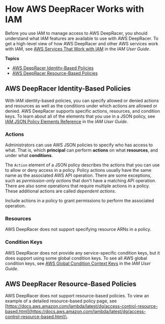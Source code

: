 # How AWS DeepRacer Works with IAM<a name="security_iam_service-with-iam"></a>

Before you use IAM to manage access to AWS DeepRacer, you should understand what IAM features are available to use with AWS DeepRacer\. To get a high\-level view of how AWS DeepRacer and other AWS services work with IAM, see [AWS Services That Work with IAM](https://docs.aws.amazon.com/IAM/latest/UserGuide/reference_aws-services-that-work-with-iam.html) in the *IAM User Guide*\.

**Topics**
+ [AWS DeepRacer Identity\-Based Policies](#security_iam_service-with-iam-id-based-policies)
+ [AWS DeepRacer Resource\-Based Policies](#security_iam_service-with-iam-resource-based-policies)

## AWS DeepRacer Identity\-Based Policies<a name="security_iam_service-with-iam-id-based-policies"></a>

With IAM identity\-based policies, you can specify allowed or denied actions and resources as well as the conditions under which actions are allowed or denied\. AWS DeepRacer supports specific actions, resources, and condition keys\. To learn about all of the elements that you use in a JSON policy, see [IAM JSON Policy Elements Reference](https://docs.aws.amazon.com/IAM/latest/UserGuide/reference_policies_elements.html) in the *IAM User Guide*\.

### Actions<a name="security_iam_service-with-iam-id-based-policies-actions"></a>

Administrators can use AWS JSON policies to specify who has access to what\. That is, which **principal** can perform **actions** on what **resources**, and under what **conditions**\.

The `Action` element of a JSON policy describes the actions that you can use to allow or deny access in a policy\. Policy actions usually have the same name as the associated AWS API operation\. There are some exceptions, such as *permission\-only actions* that don't have a matching API operation\. There are also some operations that require multiple actions in a policy\. These additional actions are called *dependent actions*\.

Include actions in a policy to grant permissions to perform the associated operation\.

### Resources<a name="security_iam_service-with-iam-id-based-policies-resources"></a>

AWS DeepRacer does not support specifying resource ARNs in a policy\.

### Condition Keys<a name="security_iam_service-with-iam-id-based-policies-conditionkeys"></a>

AWS DeepRacer does not provide any service\-specific condition keys, but it does support using some global condition keys\. To see all AWS global condition keys, see [AWS Global Condition Context Keys](https://docs.aws.amazon.com/IAM/latest/UserGuide/reference_policies_condition-keys.html) in the *IAM User Guide*\. 

## AWS DeepRacer Resource\-Based Policies<a name="security_iam_service-with-iam-resource-based-policies"></a>

AWS DeepRacer does not support resource\-based policies\. To view an example of a detailed resource\-based policy page, see [https://docs.aws.amazon.com/lambda/latest/dg/access-control-resource-based.html](https://docs.aws.amazon.com/lambda/latest/dg/access-control-resource-based.html)\. 